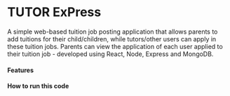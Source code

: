 # TUTOR ExPress

A simple web-based tuition job posting application that allows parents to add tuitions for their child/children, while tutors/other users can apply in these tuition jobs. Parents can view the application of each user applied to their tuition job - developed using React, Node, Express and MongoDB.


#### Features


####  How to run this code
